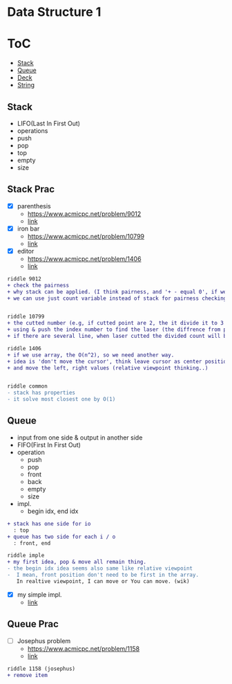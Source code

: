 # Data Structure 1

ToC
===
* [Stack](#stack)
* [Queue](#queue)
* [Deck](#deck)
* [String](#string)


## Stack
- LIFO(Last In First Out)
- operations
 - push
 - pop
 - top
 - empty
 - size

## Stack Prac
* [x] parenthesis
  - <https://www.acmicpc.net/problem/9012>
  - [link](https://gist.github.com/brianrobo/e2d365435dbfc7b58224effd03d286d6)
* [x] iron bar
  - <https://www.acmicpc.net/problem/10799>
  - [link](https://gist.github.com/brianrobo/acc00fddfb6d83c73ebbc882c4d1c4c5)
* [x] editor
  - <https://www.acmicpc.net/problem/1406>
  - [link](https://gist.github.com/brianrobo/2fd248a22e1c504c92db7c1db50af2ef)


``` diff
riddle 9012
+ check the pairness
+ why stack can be applied. (I think pairness, and '+ - equal 0', if we use stack the the size will be 0, we can assume.
+ we can use just count variable instead of stack for pairness checking


riddle 10799
+ the cutted number (e.g, if cutted point are 2, the it divide it to 3 area)
+ using & push the index number to find the laser (the diffrence from previous is 1)
+ if there are several line, when laser cutted the divided count will be current line count..

riddle 1406
+ if we use array, the O(n^2), so we need another way.
+ idea is 'don't move the cursor', think leave cursor as center position
+ and move the left, right values (relative viewpoint thinking..)


riddle common
- stack has properties
- it solve most closest one by O(1)
```

## Queue
- input from one side & output in another side
- FIFO(First In First Out)
- operation
  - push
  - pop
  - front
  - back
  - empty
  - size
- impl.
  - begin idx, end idx

``` diff
+ stack has one side for io
  : top
+ queue has two side for each i / o
  : front, end

riddle imple
+ my first idea, pop & move all remain thing.
- the begin idx idea seems also same like relative viewpoint
-  I mean, front position don't need to be first in the array.
   In realtive viewpoint, I can move or You can move. (wik)
```

* [x] my simple impl.
  - [link](https://gist.github.com/brianrobo/8d009a7becb19031091a78d3d260724b)

## Queue Prac
* [ ] Josephus problem
  - <https://www.acmicpc.net/problem/1158>
  - [link]()



``` diff
riddle 1158 (josephus)
+ remove item 


```









